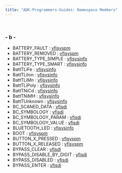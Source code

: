 ```yaml
---
title: "ADK-Programmers-Guides: Namespace Members"
---
```


 

### - b -

- BATTERY_FAULT : <a href="namespacevfisyspm.md#a40ea12a9b19b561cd7403fc1362c49d0a5e65c645140a71ee8680731d117db539">vfisyspm</a>
- BATTERY_REMOVED : <a href="namespacevfisyspm.md#a40ea12a9b19b561cd7403fc1362c49d0a1ed19f741a8e8ca234663d12733a4ac9">vfisyspm</a>
- BATTERY_TYPE_SIMPLE : <a href="namespacevfisysinfo.md#ae805055fa35ecba75726c6df82f11579a3bc2a746a27a56c180b734e3b34985da">vfisysinfo</a>
- BATTERY_TYPE_SMART : <a href="namespacevfisysinfo.md#ae805055fa35ecba75726c6df82f11579ad962f05aa6e67339bfebf84bde009b0b">vfisysinfo</a>
- BattTLiFe : <a href="namespacevfisysinfo.md#ab1364fb3f15eaef5512f0b2747d4d4d4a4e261ab3ae648ff55e3c15fb47dc2c5f">vfisysinfo</a>
- BattTLiIon : <a href="namespacevfisysinfo.md#ab1364fb3f15eaef5512f0b2747d4d4d4a386032e9ddc5b95eeb11a29f8fe9f7bb">vfisysinfo</a>
- BattTLiMn : <a href="namespacevfisysinfo.md#ab1364fb3f15eaef5512f0b2747d4d4d4a6b2af0b39bca56f0b77c3e3ffdafac22">vfisysinfo</a>
- BattTLiPoly : <a href="namespacevfisysinfo.md#ab1364fb3f15eaef5512f0b2747d4d4d4a69607ea30927e68d969ff200bd6e98ef">vfisysinfo</a>
- BattTNiCd : <a href="namespacevfisysinfo.md#ab1364fb3f15eaef5512f0b2747d4d4d4a973081caa44c433fa76cce4047dfd306">vfisysinfo</a>
- BattTNiMH : <a href="namespacevfisysinfo.md#ab1364fb3f15eaef5512f0b2747d4d4d4a8d31f3140c0b7bb90b95594a0a087600">vfisysinfo</a>
- BattTUnknown : <a href="namespacevfisysinfo.md#ab1364fb3f15eaef5512f0b2747d4d4d4a7edad747b28d7b0bbd4f17184bb367cf">vfisysinfo</a>
- BC_SCANED_DATA : <a href="namespacevfisdi.md#ac9842112c341daedac40f79bbfdd65a4a767be08f029a85a91918485be27b46f1">vfisdi</a>
- BC_SYMBOLOGY : <a href="namespacevfisdi.md#ac9842112c341daedac40f79bbfdd65a4a1059736fbb40ff066d6ab658d61f4410">vfisdi</a>
- BC_SYMBOLOGY_PARAM : <a href="namespacevfisdi.md#ac9842112c341daedac40f79bbfdd65a4aa57fff88111fe55aae8aa8a2cb7e7377">vfisdi</a>
- BC_SYMBOLOGY_VALUE : <a href="namespacevfisdi.md#ac9842112c341daedac40f79bbfdd65a4a1fb94a85226a634e3e75d2e621c29794">vfisdi</a>
- BLUETOOTH_LED : <a href="namespacevfisysinfo.md#ab6831a7d06c0a2bc69f9b024f6445a80acab8266e75d4b9e130cee4674862638e">vfisysinfo</a>
- BOOT : <a href="namespacevfisyspm.md#ad6865f9a76c1985e26c2e86719fc674aaee429d2b18e984f9be3d8a35ab58f77f">vfisyspm</a>
- BUTTON_X_PRESSED : <a href="namespacevfisyspm.md#a40ea12a9b19b561cd7403fc1362c49d0a9e4ddc0c463fc8a8e52d052738ce8f7f">vfisyspm</a>
- BUTTON_X_RELEASED : <a href="namespacevfisyspm.md#a40ea12a9b19b561cd7403fc1362c49d0aa715b70b669df8305b1bc85e13c3bf17">vfisyspm</a>
- BYPASS_CLEAR : <a href="namespacevfisdi.md#a7f70949d162e40270307b2aaf481e2b2a67959c2ab95ddafd4822d9fb1c0ad751">vfisdi</a>
- BYPASS_DISABLE_BY_DIGIT : <a href="namespacevfisdi.md#a7f70949d162e40270307b2aaf481e2b2a57a581b03d47b07b89d3ab1d4edc096e">vfisdi</a>
- BYPASS_DISABLED : <a href="namespacevfisdi.md#a7f70949d162e40270307b2aaf481e2b2ac8b620f3612cc9f6539913ac47545459">vfisdi</a>
- BYPASS_ENTER : <a href="namespacevfisdi.md#a7f70949d162e40270307b2aaf481e2b2ac973f714f5439890b48ac2304eca778c">vfisdi</a>
